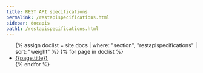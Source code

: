 ```yaml
---
title: REST API specifications
permalink: /restapispecifications.html
sidebar: docapis
path1: /restapispecifications.html
---
```


<ul class="onPageMinitoc">
{% assign doclist = site.docs | where: "section", "restapispecifications" | sort: "weight" %}
{% for page in doclist %}
<li><a href="{{page.permalink | remove: "/" }}">{{page.title}}</a></li>
{% endfor %}
</ul>

